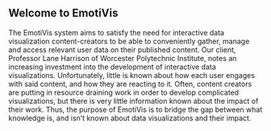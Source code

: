 ## Welcome to EmotiVis
The EmotiVis system aims to satisfy the need for interactive data visualization content-creators to be able to conveniently gather, manage and access relevant user data on their published content. Our client, Professor Lane Harrison of Worcester Polytechnic Institute, notes an increasing investment into the development of interactive data visualizations. Unfortunately, little is known about how each user engages with said content, and how they are reacting to it. Often, content creators are putting in resource draining work in order to develop complicated visualizations, but there is very little information known about the impact of their work. Thus, the purpose of EmotiVis is to bridge the gap between what knowledge is, and isn’t known about data visualizations and their impact. 